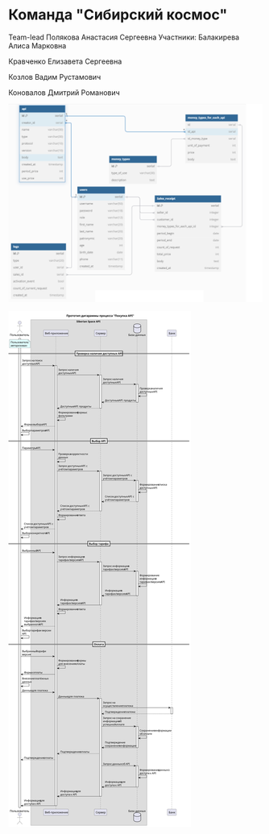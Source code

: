 # Команда "Сибирский космос"

Team-lead Полякова Анастасия Сергеевна
Участники:
Балакирева Алиса Марковна

Кравченко Елизавета Сергеевна

Козлов Вадим Рустамович

Коновалов Дмитрий Романович



![Структура БД](images/DataBasePic.png "Структура базы данных")

![Покупка API](images/BuyAPI.svg "Покупка API")